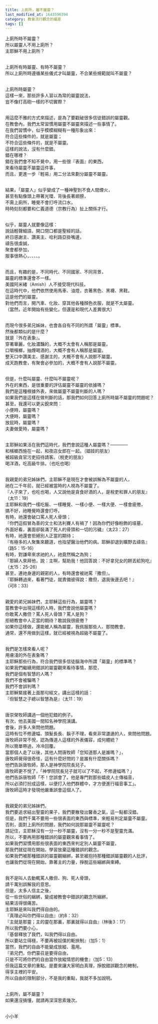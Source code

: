 ```yaml
---
title: 上廁所，屬不屬靈？
last_modified_at: 1643596394
category: 教會流行觀念的偏差
tags: []
---
```


<p>上廁所時不屬靈？<br/>
所以屬靈人不用上廁所？<br/>
主耶穌不用上廁所？</p>
<p><br/>
上廁所有時屬靈、有時不屬靈？<br/>
所以上廁所時遵循某些儀式才叫屬靈，不合某些規範就叫不屬靈？</p>
<p><br/>
上廁所時屬靈？<br/>
這樣一來，那些許多人習以為常的屬靈說法，<br/>
豈不像打高砲一樣的不切實際？</p>
<p><br/>
用這麼不雅的方式來描述，是為了要戳破很多信徒錯誤的屬靈觀。<br/>
在教會內，我們太常習慣用屬靈不屬靈來描述一些事情了。<br/>
在我們習慣中，似乎模模糊糊有一種形象出來：<br/>
符合這些條件的，就是屬靈；<br/>
不符合這些條件的，就是不屬靈。<br/>
這樣的說法，沒有什麼錯。<br/>
錯在哪裡？<br/>
錯在我們會不知不覺中，用一些很『表面』的東西，<br/>
來看待屬靈不屬靈這件事，<br/>
而且，更進一步『輕易』用二分法來劃分屬靈不屬靈。</p>
<p><br/>
結果，「屬靈人」似乎變成了一種神聖到不食人間煙火，<br/>
甚至有點像頭上帶著光環、背後長著翅膀，<br/>
不需上廁所，睡覺不會打呼流口水，<br/>
時時刻刻都要和仁義道德（宗教行為）扯上關係才行。</p>
<p><br/>
似乎，屬靈人就要像這樣：<br/>
說話輕聲細語，開口閉口都是聖經的話，<br/>
終日感謝主、讚美主、哈利路亞掛嘴邊，<br/>
禱告很虔誠，<br/>
聚會都參加，<br/>
服事很熱心，、、、、。</p>
<p><br/>
而且，有趣的是，不同時代、不同國家、不同背景，<br/>
屬靈的標準還會不一樣。<br/>
美國阿米緒（Amish）人不接受現代科技。<br/>
在這時代中，他們依然使用馬車、油燈，衣著黑色、黑襪、黑鞋。<br/>
這是他們的屬靈。<br/>
對他們而言，開汽車、化妝、穿其他各種顏色衣服，就是不太屬靈。<br/>
（當然，近年開始有些變化，但還是和現代人差異很大）</p>
<p><br/>
而現今很多弟兄姊妹，也會各自有不同的所謂「屬靈」標準。<br/>
然後都類似的是什麼？<br/>
就是『外在表象』。<br/>
穿著華麗，化妝濃豔的，大概不太會有人稱那是屬靈。<br/>
口嚼檳榔，抽煙喝酒的，大概不會有人稱那是屬靈。<br/>
整天口中讚美主、感謝主的，大概不會有人說那不屬靈。<br/>
成天跑教會，有聚會必參加的，大概不會有人說那不屬靈。</p>
<p><br/>
但是，什麼叫屬靈、什麼叫不屬靈呢？<br/>
外在的東西，是很重要的評估屬靈不屬靈的依據嗎？<br/>
我們是這種根據外表，來做屬靈不屬靈判斷的人嗎？<br/>
如果我們是這樣在做判斷的話，那我們如何回答上廁所時屬不屬靈的問題呢？<br/>
甚至，我還可以更尖銳來問：<br/>
小便時，屬靈嗎？<br/>
大便時，屬靈嗎？<br/>
放屁時，屬靈嗎？<br/>
夫妻做愛時，屬靈嗎？</p>
<p><br/>
主耶穌如果活在我們這時代，我們會說這種人屬靈嗎？————<br/>
和檳榔西施在一起，和夜店女郎在一起。（娼妓的朋友）<br/>
被超級貪官污吏招待請客。（稅吏的朋友）<br/>
喝洋酒，吃高級牛排。（也吃也喝）</p>
<p><br/>
我親愛的弟兄姊妹們，主耶穌不是現在才會被誤解為不屬靈的人，<br/>
祂在二千年前，就已經被當時的人視為不屬靈了。<br/>
『人子來了，也吃也喝，人又說他是貪食好酒的人，是稅吏和罪人的朋友』<br/>
（太11：19）<br/>
主耶穌和我們一樣吃飯、一樣睡覺、一樣小便、一樣大便、一樣會疲倦，<br/>
搞不好，祂睡覺時還會打呼。<br/>
有時，祂還會破口罵人死人骨頭；<br/>
『你們這假冒為善的文士和法利賽人有禍了！因為你們好像粉飾的墳墓，<br/>
外面好看，裏面卻裝滿了死人的骨頭和一切的污穢』（太23：27）<br/>
有時，祂還會拒絕別人正當的期待；<br/>
『有極多的人聚集來聽道，也指望醫治他們的病。耶穌卻退到曠野去禱告』<br/>
（路5：15-16）<br/>
有時，對謙卑來求祂的人，祂竟然稱之為狗；<br/>
『那婦人來拜他，說：主啊，幫助我！他回答說：不好拿兒女的餅丟給狗吃』<br/>
（太15：25-26）<br/>
甚至，連祂身邊的親密的人，有時還會被祂罵『撒但』。<br/>
『耶穌轉過來，看著門徒，就責備彼得說：撒但，退我後邊去吧！』<br/>
（可8：33）</p>
<p><br/>
親愛的弟兄姊妹們，主耶穌這些行為，屬靈嗎？<br/>
當教會中出現這樣的人時，我們會說他屬靈嗎？<br/>
你敢罵人撒但？罵人死人骨頭？罵人是狗？<br/>
拒絕教會中人正當的期待？敢說我很疲倦？<br/>
如果你這樣做，還能被人稱為屬靈，我佩服那些人、那間教會。<br/>
通常，還不用做到這樣，就已經被視為超級不屬靈了。</p>
<p><br/>
我們是怎樣來看人呢？<br/>
用膚淺的外在表象嗎？<br/>
主耶穌那些行為，符合我們很多信徒腦海中所謂「屬靈」的標準嗎？<br/>
如果我們繼續用錯誤的屬靈觀來看待事情，那麼，<br/>
我們是個有智慧的人嗎？<br/>
我們不會被騙嗎？<br/>
我們不會誤判嗎？<br/>
主耶穌緊接著上面那句經文，講出這樣的話：<br/>
『但智慧之子總以智慧為是』（太11：19）</p>
<p><br/>
唐崇榮牧師講過一個他犯錯的例子。<br/>
有次，他去美國一間知名神學院演講。<br/>
會後，許多人來問他問題。<br/>
這時有位不修邊幅、頭髮長長、鬍子不理，看來非常邋遢的人，來問他問題。<br/>
唐牧師非常不悅，認為傳道人這樣的外表儀容，成何體統？<br/>
所以簡單帶過，冷冷回覆。<br/>
當那個人走了以後，其他人問唐牧師「您知道那人是誰嗎？」，<br/>
唐牧師覺得很奇怪，這有什麼好問的？是誰有什麼關係嗎？<br/>
他們告訴唐牧師，那人是神學院院長兒子。<br/>
唐牧師更不悅了，「神學院院長兒子就可以了不起，不修邊幅嗎？」<br/>
他們告訴唐牧師「不！您誤會了。他是專門對那些嬉皮人士傳福音，<br/>
所以必須打扮成這樣，以便打入他們群體中，才方便進行福音事工」。<br/>
唐牧師這時才發現他嚴重誤會這個人了。</p>
<p><br/>
我親愛的弟兄姊妹們，<br/>
我們要追求結出聖靈的果子，我們要散發出馨香之氣，這一點都沒錯。<br/>
但是，我們千萬不要用一些很表面的東西與標準，來輕易判定屬靈不屬靈。<br/>
否則，面對上廁所的問題，我們如何說那屬靈不屬靈呢？<br/>
請記住，主耶穌沒有一分一秒不屬靈，沒有一分一秒不是聖靈充滿。<br/>
所以，不要再用那種錯誤的屬靈觀來看事情了。<br/>
如果我們習慣用那些很表面的東西來判定別人屬靈不屬靈，<br/>
那我們就從現在開始，學習放棄這種錯誤的觀念。<br/>
如果我們被那種錯誤的屬靈觀綑綁，甚至被抱持那種錯誤屬靈觀的人批評，<br/>
也讓我們從現在開始，靠著主的力量，掙脫這些綑綁與束縛。</p>
<p><br/>
我不是叫人去動輒罵人撒但、狗、死人骨頭，<br/>
請千萬別誤解我的意思。<br/>
但是，太多人信主之後，<br/>
從一些世俗的綑綁，變成被教會中錯誤的觀念所綑綁，<br/>
結果活得很痛苦。<br/>
主耶穌是來叫我們得自由的。<br/>
『真理必叫你們得以自由』（約8：32）<br/>
『主就是那靈；主的靈在那裏，那裏就得以自由』（林後3：17）<br/>
所以我們要小心，<br/>
『基督釋放了我們，叫我們得以自由。<br/>
所以要站立得穩，不要再被奴僕的軛挾制』（加5：1）<br/>
當然，我們的自由不能變成放縱、濫用。<br/>
『弟兄們，你們蒙召是要得自由，<br/>
只是不可將你們的自由當作放縱情慾的機會』（加5：13）<br/>
但我這篇文章的重點，是要來讓大家明白真理，掙脫錯誤觀念的轄制，<br/>
得享主裡的平安。<br/>
所以自由的限制部分，不是我的重點，我就不多加說明。</p>
<p><br/>
上廁所，屬不屬靈？<br/>
如果還沒搞懂，就請再深深思索幾次。</p>
<p><br/>
小小羊</p>
